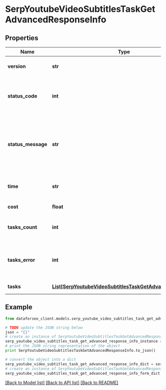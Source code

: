 # SerpYoutubeVideoSubtitlesTaskGetAdvancedResponseInfo


## Properties

Name | Type | Description | Notes
------------ | ------------- | ------------- | -------------
**version** | **str** | the current version of the API | [optional] 
**status_code** | **int** | general status code you can find the full list of the response codes here | [optional] 
**status_message** | **str** | general informational message you can find the full list of general informational messages here | [optional] 
**time** | **str** | total execution time, seconds | [optional] 
**cost** | **float** | total tasks cost, USD | [optional] 
**tasks_count** | **int** | the number of tasks in the tasks array | [optional] 
**tasks_error** | **int** | the number of tasks in the tasks array returned with an error | [optional] 
**tasks** | [**List[SerpYoutubeVideoSubtitlesTaskGetAdvancedTaskInfo]**](SerpYoutubeVideoSubtitlesTaskGetAdvancedTaskInfo.md) | array of tasks | [optional] 

## Example

```python
from dataforseo_client.models.serp_youtube_video_subtitles_task_get_advanced_response_info import SerpYoutubeVideoSubtitlesTaskGetAdvancedResponseInfo

# TODO update the JSON string below
json = "{}"
# create an instance of SerpYoutubeVideoSubtitlesTaskGetAdvancedResponseInfo from a JSON string
serp_youtube_video_subtitles_task_get_advanced_response_info_instance = SerpYoutubeVideoSubtitlesTaskGetAdvancedResponseInfo.from_json(json)
# print the JSON string representation of the object
print SerpYoutubeVideoSubtitlesTaskGetAdvancedResponseInfo.to_json()

# convert the object into a dict
serp_youtube_video_subtitles_task_get_advanced_response_info_dict = serp_youtube_video_subtitles_task_get_advanced_response_info_instance.to_dict()
# create an instance of SerpYoutubeVideoSubtitlesTaskGetAdvancedResponseInfo from a dict
serp_youtube_video_subtitles_task_get_advanced_response_info_form_dict = serp_youtube_video_subtitles_task_get_advanced_response_info.from_dict(serp_youtube_video_subtitles_task_get_advanced_response_info_dict)
```
[[Back to Model list]](../README.md#documentation-for-models) [[Back to API list]](../README.md#documentation-for-api-endpoints) [[Back to README]](../README.md)


